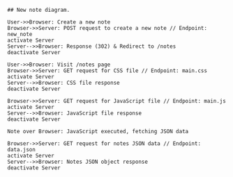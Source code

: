     ## New note diagram.
    
    User->>Browser: Create a new note
    Browser->>Server: POST request to create a new note // Endpoint: new_note
    activate Server
    Server-->>Browser: Response (302) & Redirect to /notes
    deactivate Server

    User->>Browser: Visit /notes page
    Browser->>Server: GET request for CSS file // Endpoint: main.css
    activate Server
    Server-->>Browser: CSS file response
    deactivate Server

    Browser->>Server: GET request for JavaScript file // Endpoint: main.js
    activate Server
    Server-->>Browser: JavaScript file response
    deactivate Server

    Note over Browser: JavaScript executed, fetching JSON data

    Browser->>Server: GET request for notes JSON data // Endpoint: data.json
    activate Server
    Server-->>Browser: Notes JSON object response
    deactivate Server